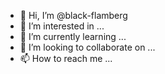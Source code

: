 - 👋 Hi, I’m @black-flamberg
- 👀 I’m interested in ...
- 🌱 I’m currently learning ...
- 💞️ I’m looking to collaborate on ...
- 📫 How to reach me ...

<!---
black-flamberg/black-flamberg is a ✨ special ✨ repository because its `README.md` (this file) appears on your GitHub profile.
You can click the Preview link to take a look at your changes.
--->
